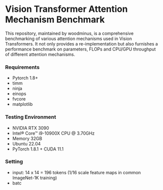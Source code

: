 # Vision Transformer Attention Mechanism Benchmark

This repository, maintained by woodminus, is a comprehensive benchmarking of various attention mechanisms used in Vision Transformers. It not only provides a re-implementation but also furnishes a performance benchmark on parameters, FLOPs and CPU/GPU throughput of different attention mechanisms.

### Requirements

- Pytorch 1.8+
- timm
- ninja
- einops
- fvcore
- matplotlib

### Testing Environment

- NVIDIA RTX 3090
- Intel® Core™ i9-10900X CPU @ 3.70GHz
- Memory 32GB
- Ubuntu 22.04
- PyTorch 1.8.1 + CUDA 11.1

### Setting

- input: 14 x 14 = 196 tokens (1/16 scale feature maps in common ImageNet-1K training)
- batc